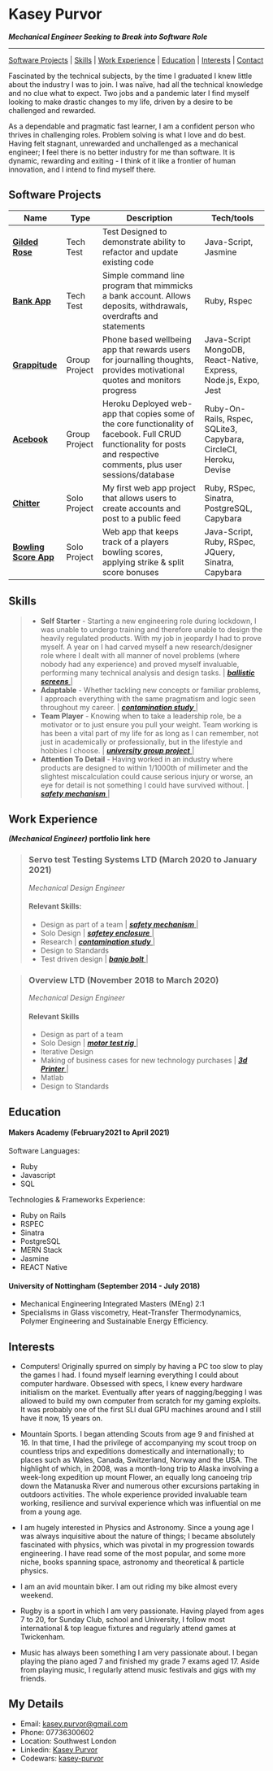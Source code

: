# Kasey Purvor 
 ***Mechanical Engineer Seeking to Break into Software Role***
 ___
[Software Projects](#software-projects) | [Skills](#skills) | [Work Experience](#work-experience) | [Education](#education) | [Interests](#interests) | [Contact](#contact)


Fascinated by the technical subjects, by the time I graduated I knew little about the industry I was to join. I was naïve, had all the technical knowledge and no clue what to expect. Two jobs and a pandemic later I find myself looking to make drastic changes to my life, driven by a desire to be challenged and rewarded. 

As a dependable and pragmatic fast learner, I am a confident person who thrives in challenging roles. Problem solving is what I love and do best. Having felt stagnant, unrewarded and unchallenged as a mechanical engineer; I feel there is no better industry for me than software. It is dynamic, rewarding and exiting - I think of it like a frontier of human innovation, and I intend to find myself there.

## Software Projects

| Name | Type | Description | Tech/tools |
| ------ | ----------------- | ----------------- | ------ | 
| <a href='https://github.com/kasey-purvor/gilded_rose_tech_test'> **Gilded Rose** </a> | Tech Test  | Test Designed to demonstrate ability to refactor and update existing code | Java-Script, Jasmine  |
| <a href='https://github.com/kasey-purvor/bank-app-tech-test'> **Bank App** </a>| Tech Test | Simple command line program that mimmicks a bank account. Allows deposits, withdrawals, overdrafts and statements | Ruby, Rspec |  
| <a href='https://github.com/kasey-purvor/Grappitude'> **Grappitude** </a> | Group Project | Phone based wellbeing app that rewards users for journalling thoughts, provides motivational quotes and monitors progress | Java-Script MongoDB, React-Native, Express, Node.js, Expo, Jest |   
| <a href='https://github.com/ianmcnicholas/acebook-team.1'> **Acebook** </a> | Group Project | Heroku Deployed web-app that copies some of the core functionality of facebook. Full CRUD functionality for posts and respective comments, plus user sessions/database | Ruby-On-Rails, Rspec, SQLite3, Capybara, CircleCI, Heroku, Devise |   
| <a href='https://github.com/kasey-purvor/chitter-challenge'> **Chitter** </a> | Solo Project | My first web app project that allows users to create accounts and post to a public feed | Ruby, RSpec, Sinatra, PostgreSQL, Capybara|   
| <a href='https://github.com/kasey-purvor/bowling-challenge-web_app'> **Bowling Score App** <a/>| Solo Project | Web app that keeps track of a players bowling scores, applying strike & split score bonuses | Java-Script, Ruby, RSpec, JQuery, Sinatra, Capybara |


## Skills

> - **Self Starter** - Starting a new engineering role during lockdown, I was unable to undergo training and therefore unable to design the heavily regulated products. With my job in jeopardy I had to prove myself. A year on I had carved myself a new research/designer role where I dealt with all manner of novel problems (where nobody had any experience) and proved myself invaluable, performing many technical analysis and design tasks. | <a href='https://github.com/kasey-purvor/CV-Software-Developer/blob/main/engineering_portfolio.md#ballistic-screens'> ***ballistic screens*** </a> |  
> - **Adaptable** - Whether tackling new concepts or familiar problems, I approach everything with the same pragmatism and logic seen throughout my career. | <a href='https://github.com/kasey-purvor/CV-Software-Developer/blob/main/engineering_portfolio.md#contamination-study'>***contamination study*** </a> |
> - **Team Player** - Knowing when to take a leadership role, be a motivator or to just ensure you pull your weight. Team working is has been a vital part of my life for as long as I can remember, not just in academically or professionally, but in the lifestyle and hobbies I choose. | <a href='https://github.com/kasey-purvor/CV-Software-Developer/blob/main/engineering_portfolio.md#university-group-project'>***university group project*** </a> |
> - **Attention To Detail** - Having worked in an industry where products are designed to within 1/1000th of millimeter and the slightest miscalculation could cause serious injury or worse, an eye for detail is not something I could have survived without. | <a href='https://github.com/kasey-purvor/CV-Software-Developer/blob/main/engineering_portfolio.md#safety-mechanism'>***safety mechanism*** </a> |

## Work Experience
***(Mechanical Engineer)*** __portfolio link here__

> ### **Servo test Testing Systems LTD** (March 2020 to January 2021) 
> _Mechanical Design Engineer_ 
> #### Relevant Skills:
> - Design as part of a team | <a href='https://github.com/kasey-purvor/CV-Software-Developer/blob/main/engineering_portfolio.md#safety-mechanism'>***safety mechanism*** </a> |
> - Solo Design | <a href='https://github.com/kasey-purvor/CV-Software-Developer/blob/main/engineering_portfolio.md#safety-enclosure'> ***safetey enclosure*** </a> |
> - Research | <a href='https://github.com/kasey-purvor/CV-Software-Developer/blob/main/engineering_portfolio.md#contamination-study'>***contamination study*** </a> |
> - Design to Standards 
> - Test driven design | <a href='https://github.com/kasey-purvor/CV-Software-Developer/blob/main/engineering_portfolio.md#banjo-bolt'> ***banjo bolt*** </a> | 

> ### **Overview LTD** (November 2018 to March 2020) 
> _Mechanical Design Engineer_ 
> #### Relevant Skills 
> - Design as part of a team 
> - Solo Design  | <a href='https://github.com/kasey-purvor/CV-Software-Developer/blob/main/engineering_portfolio.md#motor-test-rig'> ***motor test rig*** </a> |
> - Iterative Design
> - Making of business cases for new technology purchases | <a href='https://github.com/kasey-purvor/CV-Software-Developer/blob/main/engineering_portfolio.md#3d-printing'> ***3d Printer*** </a> | 
> - Matlab 
> - Design to Standards 

## Education
#### Makers Academy (February2021 to April 2021)

Software Languages:
- Ruby 
- Javascript
- SQL 

Technologies & Frameworks Experience: 
- Ruby on Rails 
- RSPEC
- Sinatra
- PostgreSQL 
- MERN Stack
- Jasmine
- REACT Native 

#### University of Nottingham (September 2014 - July 2018)

- Mechanical Engineering Integrated Masters (MEng) 2:1 
- Specialisms in Glass viscometry, Heat-Transfer Thermodynamics, Polymer Engineering and Sustainable Energy Efficiency.  


## Interests

- Computers! Originally spurred on simply by having a PC too slow to play the games I had. I found myself learning everything I could about computer hardware. Obsessed with specs, I knew every hardware initialism on the market. Eventually after years of nagging/begging I was allowed to build my own computer from scratch for my gaming exploits. It was probably one of the first SLI dual GPU machines around and I still have it now, 15 years on.

- Mountain Sports. I began attending Scouts from age 9 and finished at 16. In that time, I had the privilege of
 accompanying my scout troop on countless trips and expeditions domestically and internationally; to places
 such as Wales, Canada, Switzerland, Norway and the USA. The highlight of which, in 2008, was a month-long
 trip to Alaska involving a week-long expedition up mount Flower, an equally long canoeing trip down the
 Matanuska River and numerous other excursions partaking in outdoors activities. The whole experience
 provided invaluable team working, resilience and survival experience which was influential on me from a
 young age.

- I am hugely interested in Physics and Astronomy. Since a young age I was always inquisitive about the nature
 of things; I became absolutely fascinated with physics, which was pivotal in my progression towards
 engineering. I have read some of the most popular, and some more niche, books spanning space, astronomy
 and theoretical & particle physics.

- I am an avid mountain biker. I am out riding my bike almost every weekend.

- Rugby is a sport in which I am very passionate. Having played from ages 7 to 20, for Sunday Club, school and
 University, I follow most international & top league fixtures and regularly attend games at Twickenham.

- Music has always been something I am very passionate about. I began playing the piano aged 7 and finished
 my grade 7 exams aged 17. Aside from playing music, I regularly attend music festivals and gigs with my friends.
 
 ## My Details
 - Email: kasey.purvor@gmail.com
 - Phone: 07736300602
 - Location: Southwest London
 - Linkedin: <a href='https://www.linkedin.com/in/kasey-purvor' > Kasey Purvor </a>
 - Codewars: <a href='https://www.codewars.com/users/kasey-purvor'> kasey-purvor </a>
